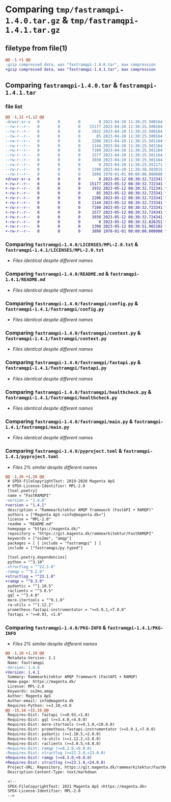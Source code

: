 # Comparing `tmp/fastramqpi-1.4.0.tar.gz` & `tmp/fastramqpi-1.4.1.tar.gz`

## filetype from file(1)

```diff
@@ -1 +1 @@
-gzip compressed data, was "fastramqpi-1.4.0.tar", max compression
+gzip compressed data, was "fastramqpi-1.4.1.tar", max compression
```

## Comparing `fastramqpi-1.4.0.tar` & `fastramqpi-1.4.1.tar`

### file list

```diff
@@ -1,12 +1,12 @@
-drwxr-xr-x   0        0        0        0 2023-04-20 11:30:25.500164 fastramqpi-1.4.0/LICENSES/
--rw-r--r--   0        0        0    15177 2023-04-20 11:30:25.500164 fastramqpi-1.4.0/LICENSES/MPL-2.0.txt
--rw-r--r--   0        0        0     2932 2023-04-20 11:30:25.500164 fastramqpi-1.4.0/README.md
--rw-r--r--   0        0        0       85 2023-04-20 11:30:25.500164 fastramqpi-1.4.0/fastramqpi/__init__.py
--rw-r--r--   0        0        0     2206 2023-04-20 11:30:25.501164 fastramqpi-1.4.0/fastramqpi/config.py
--rw-r--r--   0        0        0     1144 2023-04-20 11:30:25.501164 fastramqpi-1.4.0/fastramqpi/context.py
--rw-r--r--   0        0        0     7100 2023-04-20 11:30:25.501164 fastramqpi-1.4.0/fastramqpi/fastapi.py
--rw-r--r--   0        0        0     1577 2023-04-20 11:30:25.501164 fastramqpi-1.4.0/fastramqpi/healthcheck.py
--rw-r--r--   0        0        0     3930 2023-04-20 11:30:25.501164 fastramqpi-1.4.0/fastramqpi/main.py
--rw-r--r--   0        0        0        0 2023-04-20 11:30:25.552171 fastramqpi-1.4.0/fastramqpi/py.typed
--rw-r--r--   0        0        0     1390 2023-04-20 11:30:38.503015 fastramqpi-1.4.0/pyproject.toml
--rw-r--r--   0        0        0     3890 1970-01-01 00:00:00.000000 fastramqpi-1.4.0/PKG-INFO
+drwxr-xr-x   0        0        0        0 2023-05-12 08:30:32.722341 fastramqpi-1.4.1/LICENSES/
+-rw-r--r--   0        0        0    15177 2023-05-12 08:30:32.722341 fastramqpi-1.4.1/LICENSES/MPL-2.0.txt
+-rw-r--r--   0        0        0     2932 2023-05-12 08:30:32.722341 fastramqpi-1.4.1/README.md
+-rw-r--r--   0        0        0       85 2023-05-12 08:30:32.723341 fastramqpi-1.4.1/fastramqpi/__init__.py
+-rw-r--r--   0        0        0     2206 2023-05-12 08:30:32.723341 fastramqpi-1.4.1/fastramqpi/config.py
+-rw-r--r--   0        0        0     1144 2023-05-12 08:30:32.723341 fastramqpi-1.4.1/fastramqpi/context.py
+-rw-r--r--   0        0        0     7100 2023-05-12 08:30:32.723341 fastramqpi-1.4.1/fastramqpi/fastapi.py
+-rw-r--r--   0        0        0     1577 2023-05-12 08:30:32.724341 fastramqpi-1.4.1/fastramqpi/healthcheck.py
+-rw-r--r--   0        0        0     3930 2023-05-12 08:30:32.724341 fastramqpi-1.4.1/fastramqpi/main.py
+-rw-r--r--   0        0        0        0 2023-05-12 08:30:32.826351 fastramqpi-1.4.1/fastramqpi/py.typed
+-rw-r--r--   0        0        0     1390 2023-05-12 08:30:51.902102 fastramqpi-1.4.1/pyproject.toml
+-rw-r--r--   0        0        0     3890 1970-01-01 00:00:00.000000 fastramqpi-1.4.1/PKG-INFO
```

### Comparing `fastramqpi-1.4.0/LICENSES/MPL-2.0.txt` & `fastramqpi-1.4.1/LICENSES/MPL-2.0.txt`

 * *Files identical despite different names*

### Comparing `fastramqpi-1.4.0/README.md` & `fastramqpi-1.4.1/README.md`

 * *Files identical despite different names*

### Comparing `fastramqpi-1.4.0/fastramqpi/config.py` & `fastramqpi-1.4.1/fastramqpi/config.py`

 * *Files identical despite different names*

### Comparing `fastramqpi-1.4.0/fastramqpi/context.py` & `fastramqpi-1.4.1/fastramqpi/context.py`

 * *Files identical despite different names*

### Comparing `fastramqpi-1.4.0/fastramqpi/fastapi.py` & `fastramqpi-1.4.1/fastramqpi/fastapi.py`

 * *Files identical despite different names*

### Comparing `fastramqpi-1.4.0/fastramqpi/healthcheck.py` & `fastramqpi-1.4.1/fastramqpi/healthcheck.py`

 * *Files identical despite different names*

### Comparing `fastramqpi-1.4.0/fastramqpi/main.py` & `fastramqpi-1.4.1/fastramqpi/main.py`

 * *Files identical despite different names*

### Comparing `fastramqpi-1.4.0/pyproject.toml` & `fastramqpi-1.4.1/pyproject.toml`

 * *Files 2% similar despite different names*

```diff
@@ -1,26 +1,26 @@
 # SPDX-FileCopyrightText: 2019-2020 Magenta ApS
 # SPDX-License-Identifier: MPL-2.0
 [tool.poetry]
 name = "FastRAMQPI"
-version = "1.4.0"
+version = "1.4.1"
 description = "Rammearkitektur AMQP framework (FastAPI + RAMQP)"
 authors = ["Magenta ApS <info@magenta.dk>"]
 license = "MPL-2.0"
 readme = "README.md"
 homepage = "https://magenta.dk/"
 repository = "https://git.magenta.dk/rammearkitektur/FastRAMQPI"
 keywords = ["os2mo", "amqp"]
 packages = [ { include = "fastramqpi" } ]
 include = ["fastramqpi/py.typed"]
 
 [tool.poetry.dependencies]
 python = "^3.10"
-structlog = "^22.3.0"
-ramqp = "^8.2.0"
+structlog = "^23.1.0"
+ramqp = "^8.3.0"
 pydantic = "^1.10.5"
 raclients = "^3.0.5"
 gql = "^3.4.0"
 more-itertools = "^9.1.0"
 ra-utils = "^1.12.2"
 prometheus-fastapi-instrumentator = ">=5.9.1,<7.0.0"
 fastapi = ">=0.93, <1.0"
```

### Comparing `fastramqpi-1.4.0/PKG-INFO` & `fastramqpi-1.4.1/PKG-INFO`

 * *Files 2% similar despite different names*

```diff
@@ -1,10 +1,10 @@
 Metadata-Version: 2.1
 Name: fastramqpi
-Version: 1.4.0
+Version: 1.4.1
 Summary: Rammearkitektur AMQP framework (FastAPI + RAMQP)
 Home-page: https://magenta.dk/
 License: MPL-2.0
 Keywords: os2mo,amqp
 Author: Magenta ApS
 Author-email: info@magenta.dk
 Requires-Python: >=3.10,<4.0
@@ -15,16 +15,16 @@
 Requires-Dist: fastapi (>=0.93,<1.0)
 Requires-Dist: gql (>=3.4.0,<4.0.0)
 Requires-Dist: more-itertools (>=9.1.0,<10.0.0)
 Requires-Dist: prometheus-fastapi-instrumentator (>=5.9.1,<7.0.0)
 Requires-Dist: pydantic (>=1.10.5,<2.0.0)
 Requires-Dist: ra-utils (>=1.12.2,<2.0.0)
 Requires-Dist: raclients (>=3.0.5,<4.0.0)
-Requires-Dist: ramqp (>=8.2.0,<9.0.0)
-Requires-Dist: structlog (>=22.3.0,<23.0.0)
+Requires-Dist: ramqp (>=8.3.0,<9.0.0)
+Requires-Dist: structlog (>=23.1.0,<24.0.0)
 Project-URL: Repository, https://git.magenta.dk/rammearkitektur/FastRAMQPI
 Description-Content-Type: text/markdown
 
 <!--
 SPDX-FileCopyrightText: 2021 Magenta ApS <https://magenta.dk>
 SPDX-License-Identifier: MPL-2.0
 -->
```

